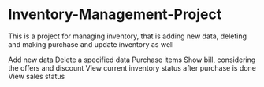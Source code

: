 # Inventory-Management-Project
This is a project for managing inventory, that is adding new data, deleting and making purchase and update inventory as well

Add new data
Delete a specified data
Purchase items
Show bill, considering the offers and discount
View current inventory status after purchase is done
View sales status
